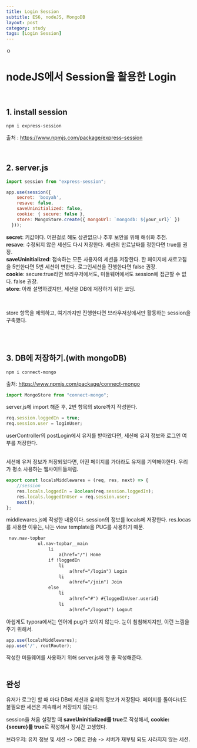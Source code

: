 ```yaml
---
title: Login Session
subtitle: ES6, nodeJS, MongoDB
layout: post
category: study
tags: [Login Session]
---
```


ㅇ 

# nodeJS에서 Session을 활용한 Login

<br> 

## 1. install session

```
npm i express-session
```

출처 : https://www.npmjs.com/package/express-session

<br> 

## 2. server.js

```javascript
import session from "express-session";

app.use(session({
    secret: 'booyah',
    resave: false,
    saveUninitialized: false,
    cookie: { secure: false },
    store: MongoStore.create({ mongoUrl: `mongodb: ${your_url}` })
  }));
```

**secret**: 키값이다. 어떤걸로 해도 상관없으나 추후 보안을 위해 해쉬화 추천. <br>**resave**: 수정되지 않은 세션도 다시 저장한다. 세션의 만료날짜를 정한다면 true를 권장.<br>**saveUninitialized**: 접속하는 모든 사용자의 세션을 저장한다. 한 페이지에 새로고침을 5번한다면 5번 세션이 변한다. 로그인세션을 진행한다면 false 권장. <br>**cookie**: secure:true라면 브라우저에서도, 미들웨어에서도 session에 접근할 수 없다. false 권장. <br>**store**: 아래 설명하겠지만,  세션을 DB에 저장하기 위한 코딩. <br>

<br>

store 항목을 제외하고, 여기까지만 진행한다면 브라우저상에서만 활동하는 session을 구축했다.

<br> <br> 

## 3. DB에 저장하기.(with mongoDB)

```
npm i connect-mongo
```

출처: https://www.npmjs.com/package/connect-mongo <br>



```javascript
import MongoStore from "connect-mongo";
```

server.js에 import 해준 후, 2번 항목의 store까지 작성한다.<br>

```javascript
req.session.loggedIn = true;
req.session.user = loginUser;
```

userController의 postLogin에서 유저를 받아왔다면, 세션에 유저 정보와 로그인 여부를 저장한다.<br><br>

세션에 유저 정보가 저장되었다면, 어떤 페이지를 가더라도 유저를 기억해야한다. 우리가 평소 사용하는 웹사이트들처럼.

```javascript
export const localsMiddlewares = (req, res, next) => {
    //session
    res.locals.loggedIn = Boolean(req.session.loggedIn);
    res.locals.loggedInUser = req.session.user;
    next();
};
```

middlewares.js에 작성한 내용이다. session의 정보를 locals에 저장한다. res.locas를 사용한 이유는, 나는 view template을 PUG를 사용하기 때문.

```html
 nav.nav-topbar 
            ul.nav-topbar__main 
                li
                    a(href="/") Home
                if !loggedIn     
                    li
                        a(href="/login") Login 
                    li
                        a(href="/join") Join
                else
                    li 
                        a(href="#") #{loggedInUser.userid} 
                    li
                        a(href="/logout") Logout
```

아쉽게도 typora에서는 언어에 pug가 보이지 않는다. 눈이 침침해지지만, 이런 느낌을 주기 위해서.<br>

```javascript
app.use(localsMiddlewares);
app.use('/', rootRouter);
```

작성한 미들웨어를 사용하기 위해 server.js에 한 줄 작성해준다.<br><br>



## 완성

유저가 로그인 할 때 마다 DB에 세션과 유저의 정보가 저장된다. 페이지를 돌아다녀도 불필요한 세션은 계속해서 저장되지 않는다.<br>

session을 처음 설정할 때 **saveUninitialized를 true**로 작성해서, **cookie: {secure}를 true**로 작성해서 장시간 고생했다.<br>

브라우저: 유저 정보 및 세션 -> DB로 전송 -> 서버가 재부팅 되도 사라지지 않는 세션.